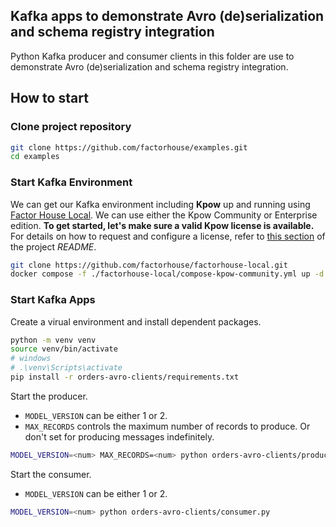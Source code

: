 ## Kafka apps to demonstrate Avro (de)serialization and schema registry integration

Python Kafka producer and consumer clients in this folder are use to demonstrate Avro (de)serialization and schema registry integration.

## How to start

### Clone project repository

```bash
git clone https://github.com/factorhouse/examples.git
cd examples
```

### Start Kafka Environment

We can get our Kafka environment including **Kpow** up and running using [Factor House Local](https://github.com/factorhouse/factorhouse-local). We can use either the Kpow Community or Enterprise edition. **To get started, let's make sure a valid Kpow license is available.** For details on how to request and configure a license, refer to [this section](https://github.com/factorhouse/factorhouse-local?tab=readme-ov-file#update-kpow-and-flex-licenses) of the project _README_.

```bash
git clone https://github.com/factorhouse/factorhouse-local.git
docker compose -f ./factorhouse-local/compose-kpow-community.yml up -d
```

### Start Kafka Apps

Create a virual environment and install dependent packages.

```bash
python -m venv venv
source venv/bin/activate
# windows
# .\venv\Scripts\activate
pip install -r orders-avro-clients/requirements.txt
```

Start the producer.

- `MODEL_VERSION` can be either 1 or 2.
- `MAX_RECORDS` controls the maximum number of records to produce. Or don't set for producing messages indefinitely.

```bash
MODEL_VERSION=<num> MAX_RECORDS=<num> python orders-avro-clients/producer.py
```

Start the consumer.

- `MODEL_VERSION` can be either 1 or 2.

```bash
MODEL_VERSION=<num> python orders-avro-clients/consumer.py
```

